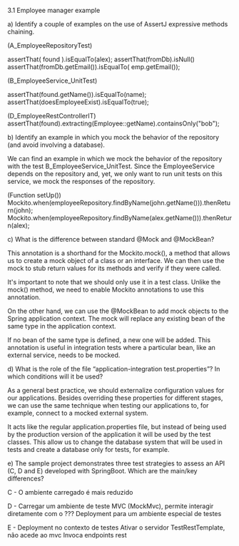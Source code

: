 3.1 Employee manager example

a) Identify a couple of examples on the use of AssertJ expressive methods chaining.

(A_EmployeeRepositoryTest)

assertThat( found ).isEqualTo(alex);
assertThat(fromDb).isNull()
assertThat(fromDb.getEmail()).isEqualTo( emp.getEmail());

(B_EmployeeService_UnitTest)

assertThat(found.getName()).isEqualTo(name);
assertThat(doesEmployeeExist).isEqualTo(true);

(D_EmployeeRestControllerIT)
assertThat(found).extracting(Employee::getName).containsOnly("bob");

b) Identify an example in which you mock the behavior of the repository (and avoid involving a database). 

We can find an example in which we mock the behavior of the repository with the test B_EmployeeService_UnitTest. Since the EmployeeService depends on the repository and, yet, we only want to run unit tests on this service, we mock the responses of the repository.

(Function setUp())
Mockito.when(employeeRepository.findByName(john.getName())).thenReturn(john);
Mockito.when(employeeRepository.findByName(alex.getName())).thenReturn(alex);

c) What is the difference between standard @Mock and @MockBean?

This annotation is a shorthand for the Mockito.mock(), a method that allows us to create a mock object of a class or an interface. We can then use the mock to stub return values for its methods and verify if they were called.

It's important to note that we should only use it in a test class. Unlike the mock() method, we need to enable Mockito annotations to use this annotation.

On the other hand, we can use the @MockBean to add mock objects to the Spring application context. The mock will replace any existing bean of the same type in the application context.

If no bean of the same type is defined, a new one will be added. This annotation is useful in integration tests where a particular bean, like an external service, needs to be mocked.

d) What is the role of the file “application-integration test.properties”? In which conditions will it be used?

As a general best practice, we should externalize configuration values for our applications. Besides overriding these properties for different stages, we can use the same technique when testing our applications to, for example, connect to a mocked external system.

It acts like the regular application.properties file, but instead of being used by the production version of the application it will be used by the test classes. This allow us to change the database system that will be used in tests and create a database only for tests, for example.

e) The sample project demonstrates three test strategies to assess an API (C, D and E) developed with SpringBoot. Which are the main/key differences?

C - O ambiente carregado é mais reduzido

D - Carregar um ambiente de teste MVC (MockMvc), permite interagir diretamente com o ???
Deployment para um ambiente especial de testes

E - Deployment no contexto de testes
Ativar o servidor
TestRestTemplate, não acede ao mvc
Invoca endpoints rest

